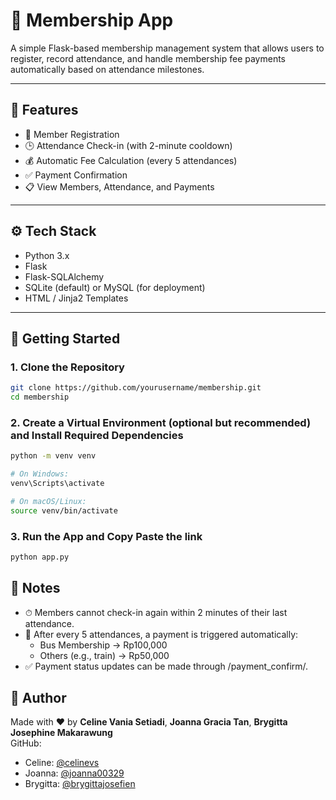 # 🧾 Membership App

A simple Flask-based membership management system that allows users to register, record attendance, and handle membership fee payments automatically based on attendance milestones.

---

## 📌 Features

- 📝 Member Registration  
- 🕒 Attendance Check-in (with 2-minute cooldown)  
- 💰 Automatic Fee Calculation (every 5 attendances)  
- ✅ Payment Confirmation  
- 📋 View Members, Attendance, and Payments  

---

## ⚙️ Tech Stack

- Python 3.x  
- Flask  
- Flask-SQLAlchemy  
- SQLite (default) or MySQL (for deployment)  
- HTML / Jinja2 Templates  

---

## 🚀 Getting Started

### 1. Clone the Repository

```bash
git clone https://github.com/yourusername/membership.git
cd membership
```
### 2. Create a Virtual Environment (optional but recommended) and Install Required Dependencies

```bash
python -m venv venv

# On Windows:
venv\Scripts\activate

# On macOS/Linux:
source venv/bin/activate
```

### 3. Run the App and Copy Paste the link

```bash
python app.py
```

## 📝 Notes
- ⏱ Members cannot check-in again within 2 minutes of their last attendance.
- 🎯 After every 5 attendances, a payment is triggered automatically:
  - Bus Membership → Rp100,000
  - Others (e.g., train) → Rp50,000
- ✅ Payment status updates can be made through /payment_confirm/<id>.

## 👤 Author
Made with ❤️ by **Celine Vania Setiadi**, **Joanna Gracia Tan**, **Brygitta Josephine Makarawung**  
GitHub: 
- Celine: [@celinevs](https://github.com/celinevs)
- Joanna: [@joanna00329](https://github.com/joanna00329)
- Brygitta: [@brygittajosefien](https://github.com/brygittaa)


